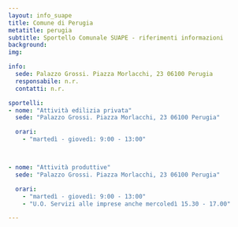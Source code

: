 ```yaml
---
layout: info_suape
title: Comune di Perugia
metatitle: perugia
subtitle: Sportello Comunale SUAPE - riferimenti informazioni
background:
img:

info:
  sede: Palazzo Grossi. Piazza Morlacchi, 23 06100 Perugia
  responsabile: n.r.
  contatti: n.r.

sportelli:
- nome: "Attività edilizia privata"
  sede: "Palazzo Grossi. Piazza Morlacchi, 23 06100 Perugia"

  orari:
    - "martedì - giovedì: 9:00 - 13:00"



- nome: "Attività produttive"
  sede: "Palazzo Grossi. Piazza Morlacchi, 23 06100 Perugia"

  orari:
    - "martedì - giovedì: 9:00 - 13:00"
    - "U.O. Servizi alle imprese anche mercoledì 15.30 - 17.00"

---
```

